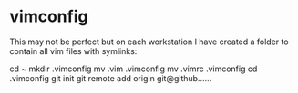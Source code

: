 # vimconfig

This may not be perfect but on each workstation I have created a folder to contain all vim files with symlinks:

cd ~
mkdir .vimconfig
mv .vim .vimconfig
mv .vimrc .vimconfig
cd .vimconfig
git init
git remote add origin git@github......
